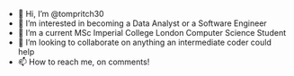 - 👋 Hi, I’m @tompritch30
- 👀 I’m interested in becoming a Data Analyst or a Software Engineer
- 🌱 I’m a current MSc Imperial College London Computer Science Student
- 💞️ I’m looking to collaborate on anything an intermediate coder could help
- 📫 How to reach me, on comments!
<!---
tompritch30/tompritch30 is a ✨ special ✨ repository because its `README.md` (this file) appears on your GitHub profile.
You can click the Preview link to take a look at your changes.
--->
